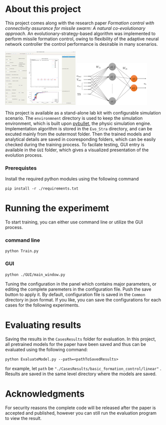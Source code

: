 # About this project

This project comes along with the research paper *Formation control with connectivity assurance for missile swarm: A natural co-evolutionary approach*. An evolutionary-strategy-based algorithm was implemented to perform missile formation control, owing to flexibility of the adaptive neural network controller the control performance is desirable in many scenarios. 

<p float="left">
  <img src="./src/re1.png" width="45%" />
  <img src="./src/re2.svg" width="45%" /> 
</p>

This project is available as a stand-alone lab kit with configurable simulation scenario.
The `environmnent` directory is used to keep the simulation environment, which is built upon [pybullet](https://github.com/bulletphysics/bullet3), the physic simulation engine. Implementation algorithm is stored in the `Evo_Stra` directory, and can be excuted mainly from the outermost folder. Then the trained models and analytical details are saved in cooresponding folders, which can be easily checked during the training process. To facilate testing, GUI entry is available in the `GUI` folder, which gives a visualized presentation of the evolution process.

### Prerequistes

Install the required python modules using the following command

```
pip install -r ./requirements.txt
```

# Running the experimemt

To start training, you can either use command line or utilize the GUI process.

### command line

```
python Train.py
```

### GUI

```
python ./GUI/main_window.py
```

Tuning the configuration in the panel which contains major parameters, or editing the complete paremeters in the configuration file. Push the save button to apply it. By default, configuration file is saved in the `Common` directory in json format. If you like, you can save the configurations for each cases for the following experiments.

# Evaluating results

Saving the results in the `CasesResults` folder for evaluation. In this project, all pretrained models for the paper have been saved and thus can be evaluated using the following command:

```
python EvaluateModel.py --path=<pathToSavedResults>
```

 for example, let `path` be `"./CasesResults/basic_formation_control/linear"` . Results are saved in the same level directory where the models are saved.

# Acknowledgments

For security reasons the complete code will be released after the paper is accepted and published, however you can still run the evaluation program to view the result.
